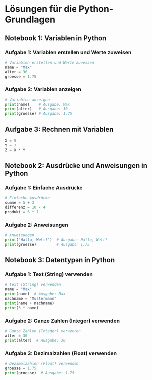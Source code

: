 # Lösungen für die Python-Grundlagen

## Notebook 1: Variablen in Python

### Aufgabe 1: Variablen erstellen und Werte zuweisen

```python
# Variablen erstellen und Werte zuweisen
name = "Max"
alter = 30
groesse = 1.75
```

### Aufgabe 2: Variablen anzeigen

```python
# Variablen anzeigen
print(name)    # Ausgabe: Max
print(alter)   # Ausgabe: 30
print(groesse) # Ausgabe: 1.75
```

## Aufgabe 3: Rechnen mit Variablen

```python
X = 5
Y = 7
Z = X * Y
```

## Notebook 2: Ausdrücke und Anweisungen in Python

### Aufgabe 1: Einfache Ausdrücke

```python
# Einfache Ausdrücke
summe = 5 + 3
differenz = 10 - 4
produkt = 6 * 7
```

### Aufgabe 2: Anweisungen

```python
# Anweisungen
print("Hallo, Welt!")  # Ausgabe: Hallo, Welt!
print(groesse)         # Ausgabe: 1.75
```

## Notebook 3: Datentypen in Python

### Aufgabe 1: Text (String) verwenden

```python
# Text (String) verwenden
name = "Max"
print(name)  # Ausgabe: Max
nachname = "Mustermann"
print(name + nachname)
print(3 * name)
```

### Aufgabe 2: Ganze Zahlen (Integer) verwenden

```python
# Ganze Zahlen (Integer) verwenden
alter = 30
print(alter)  # Ausgabe: 30
```

### Aufgabe 3: Dezimalzahlen (Float) verwenden

```python
# Dezimalzahlen (Float) verwenden
groesse = 1.75
print(groesse)  # Ausgabe: 1.75
```
